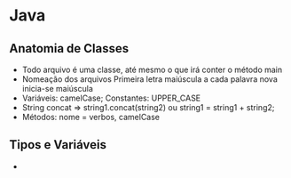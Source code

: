# Java

## Anatomia de Classes
  - Todo arquivo é uma classe, até mesmo o que irá conter o método main
  - Nomeação dos arquivos Primeira letra maiúscula a cada palavra nova inicia-se maiúscula
  - Variáveis: camelCase; Constantes: UPPER_CASE
  - String concat => string1.concat(string2) ou string1 = string1 + string2;
  - Métodos: nome = verbos, camelCase

## Tipos e Variáveis
  - 

